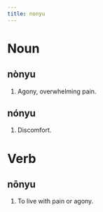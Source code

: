 ```yaml
---
title: nonyu
---
```


# Noun

## nònyu

1. Agony, overwhelming pain.

## nónyu

1. Discomfort.

# Verb

## nōnyu

1. To live with pain or agony.


